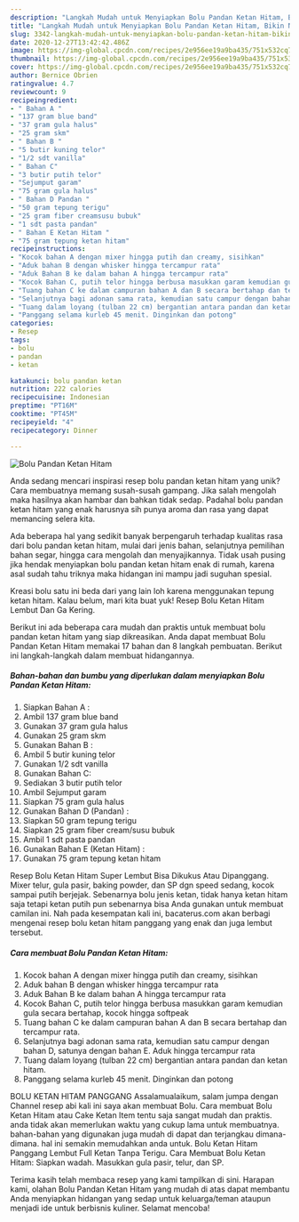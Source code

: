 ```yaml
---
description: "Langkah Mudah untuk Menyiapkan Bolu Pandan Ketan Hitam, Bikin Ngiler"
title: "Langkah Mudah untuk Menyiapkan Bolu Pandan Ketan Hitam, Bikin Ngiler"
slug: 3342-langkah-mudah-untuk-menyiapkan-bolu-pandan-ketan-hitam-bikin-ngiler
date: 2020-12-27T13:42:42.486Z
image: https://img-global.cpcdn.com/recipes/2e956ee19a9ba435/751x532cq70/bolu-pandan-ketan-hitam-foto-resep-utama.jpg
thumbnail: https://img-global.cpcdn.com/recipes/2e956ee19a9ba435/751x532cq70/bolu-pandan-ketan-hitam-foto-resep-utama.jpg
cover: https://img-global.cpcdn.com/recipes/2e956ee19a9ba435/751x532cq70/bolu-pandan-ketan-hitam-foto-resep-utama.jpg
author: Bernice Obrien
ratingvalue: 4.7
reviewcount: 9
recipeingredient:
- " Bahan A "
- "137 gram blue band"
- "37 gram gula halus"
- "25 gram skm"
- " Bahan B "
- "5 butir kuning telor"
- "1/2 sdt vanilla"
- " Bahan C"
- "3 butir putih telor"
- "Sejumput garam"
- "75 gram gula halus"
- " Bahan D Pandan "
- "50 gram tepung terigu"
- "25 gram fiber creamsusu bubuk"
- "1 sdt pasta pandan"
- " Bahan E Ketan Hitam "
- "75 gram tepung ketan hitam"
recipeinstructions:
- "Kocok bahan A dengan mixer hingga putih dan creamy, sisihkan"
- "Aduk bahan B dengan whisker hingga tercampur rata"
- "Aduk Bahan B ke dalam bahan A hingga tercampur rata"
- "Kocok Bahan C, putih telor hingga berbusa masukkan garam kemudian gula secara bertahap, kocok hingga softpeak"
- "Tuang bahan C ke dalam campuran bahan A dan B secara bertahap dan tercampur rata."
- "Selanjutnya bagi adonan sama rata, kemudian satu campur dengan bahan D, satunya dengan bahan E. Aduk hingga tercampur rata"
- "Tuang dalam loyang (tulban 22 cm) bergantian antara pandan dan ketan hitam."
- "Panggang selama kurleb 45 menit. Dinginkan dan potong"
categories:
- Resep
tags:
- bolu
- pandan
- ketan

katakunci: bolu pandan ketan 
nutrition: 222 calories
recipecuisine: Indonesian
preptime: "PT16M"
cooktime: "PT45M"
recipeyield: "4"
recipecategory: Dinner

---
```



![Bolu Pandan Ketan Hitam](https://img-global.cpcdn.com/recipes/2e956ee19a9ba435/751x532cq70/bolu-pandan-ketan-hitam-foto-resep-utama.jpg)

Anda sedang mencari inspirasi resep bolu pandan ketan hitam yang unik? Cara membuatnya memang susah-susah gampang. Jika salah mengolah maka hasilnya akan hambar dan bahkan tidak sedap. Padahal bolu pandan ketan hitam yang enak harusnya sih punya aroma dan rasa yang dapat memancing selera kita.

Ada beberapa hal yang sedikit banyak berpengaruh terhadap kualitas rasa dari bolu pandan ketan hitam, mulai dari jenis bahan, selanjutnya pemilihan bahan segar, hingga cara mengolah dan menyajikannya. Tidak usah pusing jika hendak menyiapkan bolu pandan ketan hitam enak di rumah, karena asal sudah tahu triknya maka hidangan ini mampu jadi suguhan spesial.

Kreasi bolu satu ini beda dari yang lain loh karena menggunakan tepung ketan hitam. Kalau belum, mari kita buat yuk! Resep Bolu Ketan Hitam Lembut Dan Ga Kering.


Berikut ini ada beberapa cara mudah dan praktis untuk membuat bolu pandan ketan hitam yang siap dikreasikan. Anda dapat membuat Bolu Pandan Ketan Hitam memakai 17 bahan dan 8 langkah pembuatan. Berikut ini langkah-langkah dalam membuat hidangannya.

<!--inarticleads1-->

##### Bahan-bahan dan bumbu yang diperlukan dalam menyiapkan Bolu Pandan Ketan Hitam:

1. Siapkan  Bahan A :
1. Ambil 137 gram blue band
1. Gunakan 37 gram gula halus
1. Gunakan 25 gram skm
1. Gunakan  Bahan B :
1. Ambil 5 butir kuning telor
1. Gunakan 1/2 sdt vanilla
1. Gunakan  Bahan C:
1. Sediakan 3 butir putih telor
1. Ambil Sejumput garam
1. Siapkan 75 gram gula halus
1. Gunakan  Bahan D (Pandan) :
1. Siapkan 50 gram tepung terigu
1. Siapkan 25 gram fiber cream/susu bubuk
1. Ambil 1 sdt pasta pandan
1. Gunakan  Bahan E (Ketan Hitam) :
1. Gunakan 75 gram tepung ketan hitam


Resep Bolu Ketan Hitam Super Lembut Bisa Dikukus Atau Dipanggang. Mixer telur, gula pasir, baking powder, dan SP dgn speed sedang, kocok sampai putih berjejak. Sebenarnya bolu jenis ketan, tidak hanya ketan hitam saja tetapi ketan putih pun sebenarnya bisa Anda gunakan untuk membuat camilan ini. Nah pada kesempatan kali ini, bacaterus.com akan berbagi mengenai resep bolu ketan hitam panggang yang enak dan juga lembut tersebut. 

<!--inarticleads2-->

##### Cara membuat Bolu Pandan Ketan Hitam:

1. Kocok bahan A dengan mixer hingga putih dan creamy, sisihkan
1. Aduk bahan B dengan whisker hingga tercampur rata
1. Aduk Bahan B ke dalam bahan A hingga tercampur rata
1. Kocok Bahan C, putih telor hingga berbusa masukkan garam kemudian gula secara bertahap, kocok hingga softpeak
1. Tuang bahan C ke dalam campuran bahan A dan B secara bertahap dan tercampur rata.
1. Selanjutnya bagi adonan sama rata, kemudian satu campur dengan bahan D, satunya dengan bahan E. Aduk hingga tercampur rata
1. Tuang dalam loyang (tulban 22 cm) bergantian antara pandan dan ketan hitam.
1. Panggang selama kurleb 45 menit. Dinginkan dan potong


BOLU KETAN HITAM PANGGANG Assalamualaikum, salam jumpa dengan Channel resep abi kali ini saya akan membuat Bolu. Cara membuat Bolu Ketan Hitam atau Cake Ketan Item tentu saja sangat mudah dan praktis. anda tidak akan memerlukan waktu yang cukup lama untuk membuatnya. bahan-bahan yang digunakan juga mudah di dapat dan terjangkau dimana-dimana. hal ini semakin memudahkan anda untuk. Bolu Ketan Hitam Panggang Lembut Full Ketan Tanpa Terigu. Cara Membuat Bolu Ketan Hitam: Siapkan wadah. Masukkan gula pasir, telur, dan SP. 

Terima kasih telah membaca resep yang kami tampilkan di sini. Harapan kami, olahan Bolu Pandan Ketan Hitam yang mudah di atas dapat membantu Anda menyiapkan hidangan yang sedap untuk keluarga/teman ataupun menjadi ide untuk berbisnis kuliner. Selamat mencoba!
